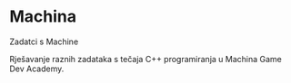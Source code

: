 # Machina
Zadatci s Machine

Rješavanje raznih zadataka s tečaja C++ programiranja u Machina Game Dev Academy.
